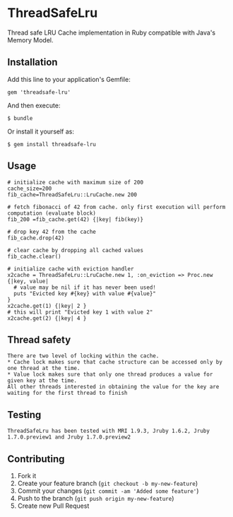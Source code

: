 # ThreadSafeLru

Thread safe LRU Cache implementation in Ruby compatible with Java's Memory Model.

## Installation

Add this line to your application's Gemfile:

    gem 'threadsafe-lru'

And then execute:

    $ bundle

Or install it yourself as:

    $ gem install threadsafe-lru

## Usage

	# initialize cache with maximum size of 200
	cache_size=200
	fib_cache=ThreadSafeLru::LruCache.new 200

	# fetch fibonacci of 42 from cache. only first execution will perform computation (evaluate block)	
	fib_200 =fib_cache.get(42) {|key| fib(key)}
	
	# drop key 42 from the cache
	fib_cache.drop(42)
	
	# clear cache by dropping all cached values
	fib_cache.clear()
	
	# initialize cache with eviction handler
	x2cache = ThreadSafeLru::LruCache.new 1, :on_eviction => Proc.new {|key, value|
	  # value may be nil if it has never been used!
	  puts "Evicted key #{key} with value #{value}"
	}
	x2cache.get(1) {|key| 2 }
	# this will print "Evicted key 1 with value 2"
	x2cache.get(2) {|key| 4 }
	

## Thread safety

	There are two level of locking within the cache.
	* Cache lock makes sure that cache structure can be accessed only by one thread at the time.
	* Value lock makes sure that only one thread produces a value for given key at the time. 
	All other threads interested in obtaining the value for the key are waiting for the first thread to finish
	
## Testing
	
	ThreadSafeLru has been tested with MRI 1.9.3, Jruby 1.6.2, Jruby 1.7.0.preview1 and Jruby 1.7.0.preview2  
			

## Contributing

1. Fork it
2. Create your feature branch (`git checkout -b my-new-feature`)
3. Commit your changes (`git commit -am 'Added some feature'`)
4. Push to the branch (`git push origin my-new-feature`)
5. Create new Pull Request
